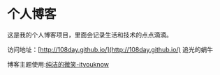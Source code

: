 # 个人博客

这是我的个人博客项目，里面会记录生活和技术的点点滴滴。


访问地址：[http://108day.github.io/](http://108day.github.io/) 追光的蜗牛


博客主题使用:[纯洁的微笑-ityouknow](https://github.com/ityouknow/ityouknow.github.io)
